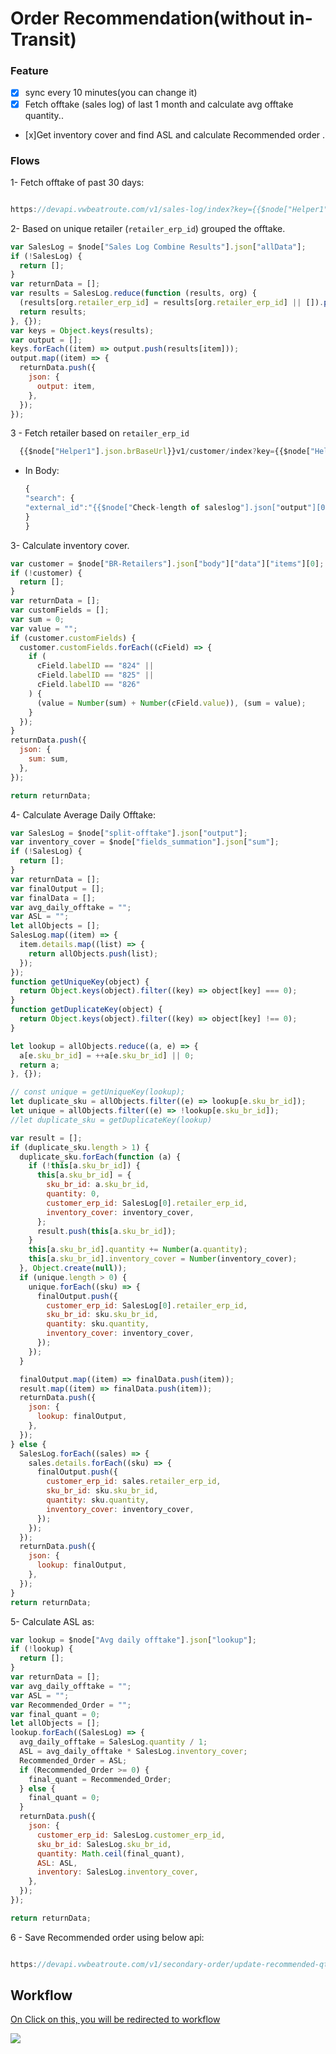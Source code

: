 # Order Recommendation(without in-Transit)

### Feature

- [x] sync every 10 minutes(you can change it)
- [x] Fetch offtake (sales log) of last 1 month and calculate avg offtake quantity..
- [x]Get inventory cover and find ASL and calculate Recommended order .

### Flows

1- Fetch offtake of past 30 days:

```javascript

https://devapi.vwbeatroute.com/v1/sales-log/index?key={{$node["Helper1"].json["token"]}}&from_date={{$node["Helper1"].json["firstDayPrevMonth"]}}&to_date={{$node["Helper1"].json["filterDate"]}}&page={{$node["start-offtake-data"].data["count"] }}
```

2- Based on unique retailer (`retailer_erp_id`) grouped the offtake.

```javascript
var SalesLog = $node["Sales Log Combine Results"].json["allData"];
if (!SalesLog) {
  return [];
}
var returnData = [];
var results = SalesLog.reduce(function (results, org) {
  (results[org.retailer_erp_id] = results[org.retailer_erp_id] || []).push(org);
  return results;
}, {});
var keys = Object.keys(results);
var output = [];
keys.forEach((item) => output.push(results[item]));
output.map((item) => {
  returnData.push({
    json: {
      output: item,
    },
  });
});
```

3 - Fetch retailer based on `retailer_erp_id`

```javascript
  {{$node["Helper1"].json.brBaseUrl}}v1/customer/index?key={{$node["Helper1"].json.token}}
```

- In Body:
  ```javascript
  {
  "search": {
  "external_id":"{{$node["Check-length of saleslog"].json["output"][0]["retailer_erp_id"]}}"
  }
  }
  ```

3- Calculate inventory cover.

```javascript
var customer = $node["BR-Retailers"].json["body"]["data"]["items"][0];
if (!customer) {
  return [];
}
var returnData = [];
var customFields = [];
var sum = 0;
var value = "";
if (customer.customFields) {
  customer.customFields.forEach((cField) => {
    if (
      cField.labelID == "824" ||
      cField.labelID == "825" ||
      cField.labelID == "826"
    ) {
      (value = Number(sum) + Number(cField.value)), (sum = value);
    }
  });
}
returnData.push({
  json: {
    sum: sum,
  },
});

return returnData;
```

4- Calculate Average Daily Offtake:

```javascript
var SalesLog = $node["split-offtake"].json["output"];
var inventory_cover = $node["fields_summation"].json["sum"];
if (!SalesLog) {
  return [];
}
var returnData = [];
var finalOutput = [];
var finalData = [];
var avg_daily_offtake = "";
var ASL = "";
let allObjects = [];
SalesLog.map((item) => {
  item.details.map((list) => {
    return allObjects.push(list);
  });
});
function getUniqueKey(object) {
  return Object.keys(object).filter((key) => object[key] === 0);
}
function getDuplicateKey(object) {
  return Object.keys(object).filter((key) => object[key] !== 0);
}

let lookup = allObjects.reduce((a, e) => {
  a[e.sku_br_id] = ++a[e.sku_br_id] || 0;
  return a;
}, {});

// const unique = getUniqueKey(lookup);
let duplicate_sku = allObjects.filter((e) => lookup[e.sku_br_id]);
let unique = allObjects.filter((e) => !lookup[e.sku_br_id]);
//let duplicate_sku = getDuplicateKey(lookup)

var result = [];
if (duplicate_sku.length > 1) {
  duplicate_sku.forEach(function (a) {
    if (!this[a.sku_br_id]) {
      this[a.sku_br_id] = {
        sku_br_id: a.sku_br_id,
        quantity: 0,
        customer_erp_id: SalesLog[0].retailer_erp_id,
        inventory_cover: inventory_cover,
      };
      result.push(this[a.sku_br_id]);
    }
    this[a.sku_br_id].quantity += Number(a.quantity);
    this[a.sku_br_id].inventory_cover = Number(inventory_cover);
  }, Object.create(null));
  if (unique.length > 0) {
    unique.forEach((sku) => {
      finalOutput.push({
        customer_erp_id: SalesLog[0].retailer_erp_id,
        sku_br_id: sku.sku_br_id,
        quantity: sku.quantity,
        inventory_cover: inventory_cover,
      });
    });
  }

  finalOutput.map((item) => finalData.push(item));
  result.map((item) => finalData.push(item));
  returnData.push({
    json: {
      lookup: finalOutput,
    },
  });
} else {
  SalesLog.forEach((sales) => {
    sales.details.forEach((sku) => {
      finalOutput.push({
        customer_erp_id: sales.retailer_erp_id,
        sku_br_id: sku.sku_br_id,
        quantity: sku.quantity,
        inventory_cover: inventory_cover,
      });
    });
  });
  returnData.push({
    json: {
      lookup: finalOutput,
    },
  });
}
return returnData;
```

5- Calculate ASL as:

```javascript
var lookup = $node["Avg daily offtake"].json["lookup"];
if (!lookup) {
  return [];
}
var returnData = [];
var avg_daily_offtake = "";
var ASL = "";
var Recommended_Order = "";
var final_quant = 0;
let allObjects = [];
lookup.forEach((SalesLog) => {
  avg_daily_offtake = SalesLog.quantity / 1;
  ASL = avg_daily_offtake * SalesLog.inventory_cover;
  Recommended_Order = ASL;
  if (Recommended_Order >= 0) {
    final_quant = Recommended_Order;
  } else {
    final_quant = 0;
  }
  returnData.push({
    json: {
      customer_erp_id: SalesLog.customer_erp_id,
      sku_br_id: SalesLog.sku_br_id,
      quantity: Math.ceil(final_quant),
      ASL: ASL,
      inventory: SalesLog.inventory_cover,
    },
  });
});

return returnData;
```

6 - Save Recommended order using below api:

```javascript

https://devapi.vwbeatroute.com/v1/secondary-order/update-recommended-qty??key={{$node["Helper1"].json["token"] }}
```

## Workflow

[On Click on this, you will be redirected to workflow](https://int.beatroutext.com/workflow/160)

![](./resources/order-recommendation.png)
